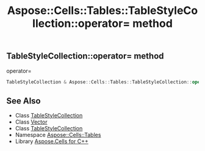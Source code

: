 ﻿---
title: Aspose::Cells::Tables::TableStyleCollection::operator= method
linktitle: operator=
second_title: Aspose.Cells for C++ API Reference
description: 'Aspose::Cells::Tables::TableStyleCollection::operator= method. operator= in C++.'
type: docs
weight: 300
url: /cpp/aspose.cells.tables/tablestylecollection/operator_asm/
---
## TableStyleCollection::operator= method


operator=

```cpp
TableStyleCollection & Aspose::Cells::Tables::TableStyleCollection::operator=(const TableStyleCollection &src)
```

## See Also

* Class [TableStyleCollection](../)
* Class [Vector](../../../aspose.cells/vector/)
* Class [TableStyleCollection](../)
* Namespace [Aspose::Cells::Tables](../../)
* Library [Aspose.Cells for C++](../../../)
